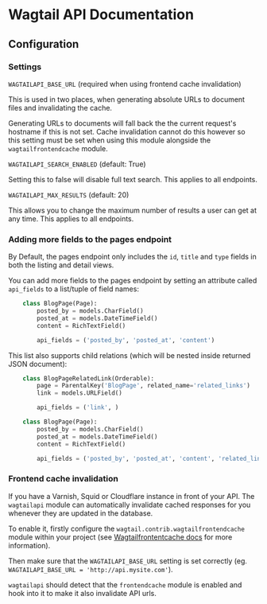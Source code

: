 # Wagtail API Documentation

## Configuration

### Settings

``WAGTAILAPI_BASE_URL`` (required when using frontend cache invalidation)

This is used in two places, when generating absolute URLs to document files and invalidating the cache.

Generating URLs to documents will fall back the the current request's hostname if this is not set. Cache invalidation cannot do this however so this setting must be set when using this module alongside the ``wagtailfrontendcache`` module.


``WAGTAILAPI_SEARCH_ENABLED`` (default: True)

Setting this to false will disable full text search. This applies to all endpoints.


``WAGTAILAPI_MAX_RESULTS`` (default: 20)

This allows you to change the maximum number of results a user can get at any time. This applies to all endpoints.


### Adding more fields to the pages endpoint

By Default, the pages endpoint only includes the ``id``, ``title`` and ``type`` fields in both the listing and detail views.

You can add more fields to the pages endpoint by setting an attribute called ``api_fields`` to a list/tuple of field names:

```python
    class BlogPage(Page):  
        posted_by = models.CharField()
        posted_at = models.DateTimeField()
        content = RichTextField()

        api_fields = ('posted_by', 'posted_at', 'content')
```


This list also supports child relations (which will be nested inside returned JSON document):

```python
    class BlogPageRelatedLink(Orderable):
        page = ParentalKey('BlogPage', related_name='related_links')
        link = models.URLField()

        api_fields = ('link', )

    class BlogPage(Page):  
        posted_by = models.CharField()
        posted_at = models.DateTimeField()
        content = RichTextField()

        api_fields = ('posted_by', 'posted_at', 'content', 'related_links')
```


### Frontend cache invalidation

If you have a Varnish, Squid or Cloudflare instance in front of your API. The ``wagtailapi`` module can automatically invalidate cached responses for you whenever they are updated in the database.

To enable it, firstly configure the ``wagtail.contrib.wagtailfrontendcache`` module within your project (see [Wagtailfrontentcache docs](http://docs.wagtail.io/en/latest/contrib_components/frontendcache.html) for more information).

Then make sure that the ``WAGTAILAPI_BASE_URL`` setting is set correctly (eg. ``WAGTAILAPI_BASE_URL = 'http://api.mysite.com'``).

``wagtailapi`` should detect that the ``frontendcache`` module is enabled and hook into it to make it also invalidate API urls.
